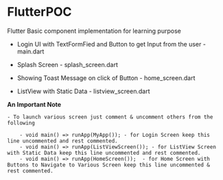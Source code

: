 # FlutterPOC

 Flutter Basic component implementation for learning purpose
   
   - Login UI with TextFormFied and Button to get Input from the user - main.dart
   
   - Splash Screen - splash_screen.dart
   
   - Showing Toast Message on click of Button - home_screen.dart
   
   - ListView with Static Data - listview_screen.dart

   <b>An Important Note</b>
    
    - To launch various screen just comment & uncomment others from the following
        
        - void main() => runApp(MyApp()); - for Login Screen keep this line uncommented and rest commented.
        - void main() => runApp(ListViewScreen()); - for ListView Screen with Static Data keep this line uncommented and rest commented.
        - void main() => runApp(HomeScreen());  - for Home Screen with Buttons to Navigate to Various Screen keep this line uncommented & rest commented.